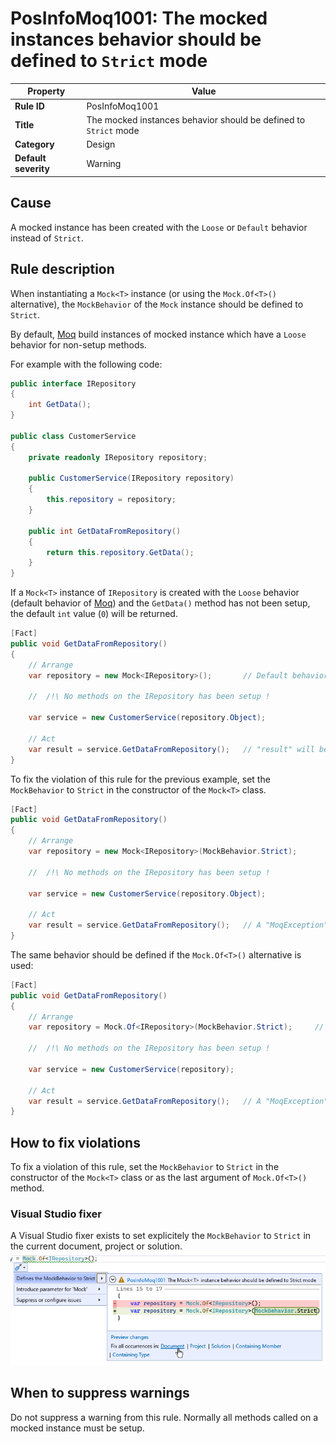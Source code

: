 # PosInfoMoq1001: The mocked instances behavior should be defined to `Strict` mode

| Property                            | Value                                                            |
|-------------------------------------|------------------------------------------------------------------|
| **Rule ID**                         | PosInfoMoq1001                                                           |
| **Title**                           | The mocked instances behavior should be defined to `Strict` mode |
| **Category**                        | Design															 |
| **Default severity**				  | Warning															 |

## Cause

A mocked instance has been created with the `Loose` or `Default` behavior instead of `Strict`.

## Rule description

When instantiating a `Mock<T>` instance (or using the `Mock.Of<T>()` alternative), the `MockBehavior` of the `Mock` instance should be defined to `Strict`.

By default, [Moq](https://github.com/devlooped/moq) build instances of mocked instance which have a `Loose` behavior for non-setup methods.

For example with the following code:
```csharp
public interface IRepository
{
    int GetData();
}

public class CustomerService
{
	private readonly IRepository repository;

    public CustomerService(IRepository repository)
	{
		this.repository = repository;
	}

	public int GetDataFromRepository()
	{
		return this.repository.GetData();
	}
}
```

If a `Mock<T>` instance of `IRepository` is created with the `Loose` behavior (default behavior of [Moq](https://github.com/devlooped/moq)) and
the `GetData()` method has not been setup, the default `int` value (`0`) will be returned.

```csharp
[Fact]
public void GetDataFromRepository()
{
	// Arrange
	var repository = new Mock<IRepository>();		// Default behavior (Loose)

	//  /!\ No methods on the IRepository has been setup !
	
	var service = new CustomerService(repository.Object);

	// Act
	var result = service.GetDataFromRepository();	// "result" will be defined to 0.
}
```

To fix the violation of this rule for the previous example,
set the `MockBehavior` to `Strict` in the constructor of the `Mock<T>` class.

```csharp
[Fact]
public void GetDataFromRepository()
{
	// Arrange
	var repository = new Mock<IRepository>(MockBehavior.Strict);		// Strict behavior (Loose)

	//  /!\ No methods on the IRepository has been setup !
	
	var service = new CustomerService(repository.Object);

	// Act
	var result = service.GetDataFromRepository();	// A "MoqException" will be raised to indicate that the GetData() method has not been setup !
}
```

The same behavior should be defined if the `Mock.Of<T>()` alternative is used:
```csharp
[Fact]
public void GetDataFromRepository()
{
	// Arrange
	var repository = Mock.Of<IRepository>(MockBehavior.Strict);		// Strict behavior (Loose)

	//  /!\ No methods on the IRepository has been setup !
	
	var service = new CustomerService(repository);

	// Act
	var result = service.GetDataFromRepository();	// A "MoqException" will be raised to indicate that the GetData() method has not been setup !
}
```

## How to fix violations

To fix a violation of this rule, set the `MockBehavior` to `Strict` in the constructor of the `Mock<T>` class or as the last argument of `Mock.Of<T>()` method.

### Visual Studio fixer
A Visual Studio fixer exists to set explicitely the `MockBehavior` to `Strict` in the current document, project or solution.
![Visual Studio rule fixer](PosInfoMoq1001-Fixer.png)

## When to suppress warnings

Do not suppress a warning from this rule. Normally all methods called on a mocked instance must be setup.
